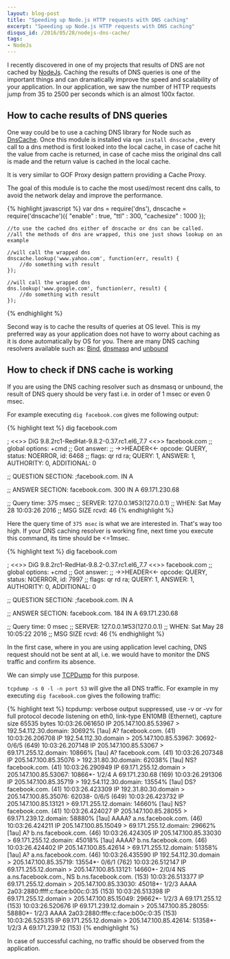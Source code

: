 ```yaml
---
layout: blog-post
title: "Speeding up Node.js HTTP requests with DNS caching"
excerpt: "Speeding up Node.js HTTP requests with DNS caching"
disqus_id: /2016/05/28/nodejs-dns-cache/
tags:
- NodeJs
---
```



I recently discovered in one of my projects that results of DNS are not cached by [NodeJs](https://nodejs.org/en/). Caching the results of DNS queries is one of the important things and can dramatically improve the speed and scalability of your application. In our application, we saw the number of HTTP requests jump from 35 to 2500 per seconds which is an almost 100x factor.

## How to cache results of DNS queries

One way could be to use a caching DNS library for Node such as [DnsCache](https://www.npmjs.com/package/dnscache). Once this module is installed via `npm install dnscache` , every call to a dns method is first looked into the local cache, in case of cache hit the value from cache is returned, in case of cache miss the original dns call is made and the return value is cached in the local cache.

It is very similar to GOF Proxy design pattern providing a Cache Proxy.

The goal of this module is to cache the most used/most recent dns calls, to avoid the network delay and improve the performance.

{% highlight javascript %}
var dns = require('dns'),
    dnscache = require('dnscache')({
        "enable" : true,
        "ttl" : 300,
        "cachesize" : 1000
    });
    
    //to use the cached dns either of dnscache or dns can be called. 
    //all the methods of dns are wrapped, this one just shows lookup on an example 
    
    //will call the wrapped dns 
    dnscache.lookup('www.yahoo.com', function(err, result) {
        //do something with result 
    });
    
    //will call the wrapped dns 
    dns.lookup('www.google.com', function(err, result) {
        //do something with result 
    });
{% endhighlight %}


Second way is to cache the results of queries at OS level. This is my preferred way as your application does not have to worry about caching as it is done automatically by OS for you. There are many DNS caching resolvers available such as: [Bind](https://www.isc.org/downloads/bind/), [dnsmasq](http://www.thekelleys.org.uk/dnsmasq/doc.html) and [unbound](http://unbound.net/)

## How to check if DNS cache is working

If you are using the DNS caching resolver such as dnsmasq or unbound, the result of DNS query should be very fast i.e. in order of 1 msec or even 0 msec.

For example executing `dig facebook.com` gives me following output:

{% highlight text %}
dig facebook.com

; <<>> DiG 9.8.2rc1-RedHat-9.8.2-0.37.rc1.el6_7.7 <<>> facebook.com
;; global options: +cmd
;; Got answer:
;; ->>HEADER<<- opcode: QUERY, status: NOERROR, id: 6468
;; flags: qr rd ra; QUERY: 1, ANSWER: 1, AUTHORITY: 0, ADDITIONAL: 0

;; QUESTION SECTION:
;facebook.com.          IN  A

;; ANSWER SECTION:
facebook.com.       300 IN  A   69.171.230.68

;; Query time: 375 msec
;; SERVER: 127.0.0.1#53(127.0.0.1)
;; WHEN: Sat May 28 10:03:26 2016
;; MSG SIZE  rcvd: 46
{% endhighlight %}

Here the query time of `375 msec` is what we are interested in. That's way too high. If your DNS caching resolver is working fine, next time you execute this command, its time should be <=1msec. 

{% highlight text %}
dig facebook.com

; <<>> DiG 9.8.2rc1-RedHat-9.8.2-0.37.rc1.el6_7.7 <<>> facebook.com
;; global options: +cmd
;; Got answer:
;; ->>HEADER<<- opcode: QUERY, status: NOERROR, id: 7997
;; flags: qr rd ra; QUERY: 1, ANSWER: 1, AUTHORITY: 0, ADDITIONAL: 0

;; QUESTION SECTION:
;facebook.com.          IN  A

;; ANSWER SECTION:
facebook.com.       184 IN  A   69.171.230.68

;; Query time: 0 msec
;; SERVER: 127.0.0.1#53(127.0.0.1)
;; WHEN: Sat May 28 10:05:22 2016
;; MSG SIZE  rcvd: 46
{% endhighlight %}

In the first case, where in you are using application level caching, DNS request should not be sent at all, i.e. we would have to monitor the DNS traffic and confirm its absence. 

We can simply use [TCPDump](http://www.tcpdump.org/) for this purpose.

`tcpdump -s 0 -l -n port 53` will give the all DNS traffic. For example in my 
executing `dig facebook.com` gives the following traffic:

{% highlight text %}
tcpdump: verbose output suppressed, use -v or -vv for full protocol decode
listening on eth0, link-type EN10MB (Ethernet), capture size 65535 bytes
10:03:26.061650 IP 205.147.100.85.53967 > 192.54.112.30.domain: 30692% [1au] A? facebook.com. (41)
10:03:26.206708 IP 192.54.112.30.domain > 205.147.100.85.53967: 30692- 0/6/5 (649)
10:03:26.207148 IP 205.147.100.85.53067 > 69.171.255.12.domain: 10866% [1au] A? facebook.com. (41)
10:03:26.207348 IP 205.147.100.85.35076 > 192.31.80.30.domain: 62038% [1au] NS? facebook.com. (41)
10:03:26.290949 IP 69.171.255.12.domain > 205.147.100.85.53067: 10866*- 1/2/4 A 69.171.230.68 (169)
10:03:26.291306 IP 205.147.100.85.35719 > 192.54.112.30.domain: 13554% [1au] DS? facebook.com. (41)
10:03:26.423309 IP 192.31.80.30.domain > 205.147.100.85.35076: 62038- 0/6/5 (649)
10:03:26.423732 IP 205.147.100.85.13121 > 69.171.255.12.domain: 14660% [1au] NS? facebook.com. (41)
10:03:26.424027 IP 205.147.100.85.28055 > 69.171.239.12.domain: 58880% [1au] AAAA? a.ns.facebook.com. (46)
10:03:26.424211 IP 205.147.100.85.15049 > 69.171.255.12.domain: 29662% [1au] A? b.ns.facebook.com. (46)
10:03:26.424305 IP 205.147.100.85.33030 > 69.171.255.12.domain: 45018% [1au] AAAA? b.ns.facebook.com. (46)
10:03:26.424402 IP 205.147.100.85.42614 > 69.171.255.12.domain: 51358% [1au] A? a.ns.facebook.com. (46)
10:03:26.435590 IP 192.54.112.30.domain > 205.147.100.85.35719: 13554*- 0/6/1 (762)
10:03:26.512147 IP 69.171.255.12.domain > 205.147.100.85.13121: 14660*- 2/0/4 NS a.ns.facebook.com., NS b.ns.facebook.com. (153)
10:03:26.513377 IP 69.171.255.12.domain > 205.147.100.85.33030: 45018*- 1/2/3 AAAA 2a03:2880:ffff:c:face:b00c:0:35 (153)
10:03:26.513398 IP 69.171.255.12.domain > 205.147.100.85.15049: 29662*- 1/2/3 A 69.171.255.12 (153)
10:03:26.520676 IP 69.171.239.12.domain > 205.147.100.85.28055: 58880*- 1/2/3 AAAA 2a03:2880:fffe:c:face:b00c:0:35 (153)
10:03:26.525315 IP 69.171.255.12.domain > 205.147.100.85.42614: 51358*- 1/2/3 A 69.171.239.12 (153)
{% endhighlight %}

In case of successful caching, no traffic should be observed from the application.

